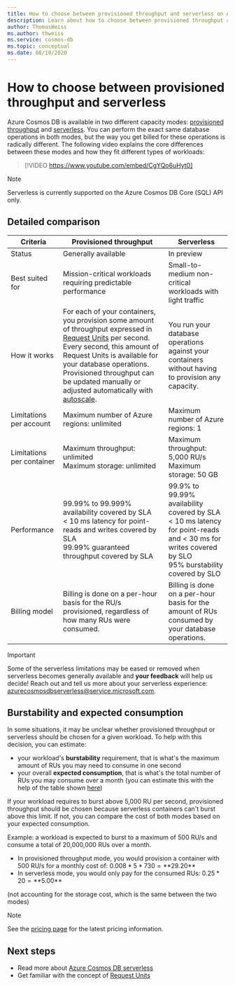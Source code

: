 ```yaml
---
title: How to choose between provisioned throughput and serverless on Azure Cosmos DB
description: Learn about how to choose between provisioned throughput and serverless for your workload. 
author: ThomasWeiss
ms.author: thweiss
ms.service: cosmos-db
ms.topic: conceptual
ms.date: 08/19/2020
---
```


# How to choose between provisioned throughput and serverless

Azure Cosmos DB is available in two different capacity modes: [provisioned throughput](set-throughput.md) and [serverless](serverless.md). You can perform the exact same database operations in both modes, but the way you get billed for these operations is radically different. The following video explains the core differences between these modes and how they fit different types of workloads:

> [!VIDEO https://www.youtube.com/embed/CgYQo6uHyt0]

> [!NOTE]
> Serverless is currently supported on the Azure Cosmos DB Core (SQL) API only.

## Detailed comparison

| Criteria | Provisioned throughput | Serverless |
| --- | --- | --- |
| Status | Generally available | In preview |
| Best suited for | Mission-critical workloads requiring predictable performance | Small-to-medium non-critical workloads with light traffic |
| How it works | For each of your containers, you provision some amount of throughput expressed in [Request Units](request-units.md) per second. Every second, this amount of Request Units is available for your database operations. Provisioned throughput can be updated manually or adjusted automatically with [autoscale](provision-throughput-autoscale.md). | You run your database operations against your containers without having to provision any capacity. |
| Limitations per account | Maximum number of Azure regions: unlimited | Maximum number of Azure regions: 1 |
| Limitations per container | Maximum throughput: unlimited<br>Maximum storage: unlimited | Maximum throughput: 5,000 RU/s<br>Maximum storage: 50 GB |
| Performance | 99.99% to 99.999% availability covered by SLA<br>< 10 ms latency for point-reads and writes covered by SLA<br>99.99% guaranteed throughput covered by SLA | 99.9% to 99.99% availability covered by SLA<br>< 10 ms latency for point-reads and < 30 ms for writes covered by SLO<br>95% burstability covered by SLO |
| Billing model | Billing is done on a per-hour basis for the RU/s provisioned, regardless of how many RUs were consumed. | Billing is done on a per-hour basis for the amount of RUs consumed by your database operations. |

> [!IMPORTANT]
> Some of the serverless limitations may be eased or removed when serverless becomes generally available and **your feedback** will help us decide! Reach out and tell us more about your serverless experience: [azurecosmosdbserverless@service.microsoft.com](mailto:azurecosmosdbserverless@service.microsoft.com).

## Burstability and expected consumption

In some situations, it may be unclear whether provisioned throughput or serverless should be chosen for a given workload. To help with this decision, you can estimate:

- your workload's **burstability** requirement, that is what's the maximum amount of RUs you may need to consume in one second
- your overall **expected consumption**, that is what's the total number of RUs you may consume over a month (you can estimate this with the help of the table shown [here](plan-manage-costs.md#estimating-serverless-costs))

If your workload requires to burst above 5,000 RU per second, provisioned throughput should be chosen because serverless containers can't burst above this limit. If not, you can compare the cost of both modes based on your expected consumption.

Example: a workload is expected to burst to a maximum of 500 RU/s and consume a total of 20,000,000 RUs over a month.

- In provisioned throughput mode, you would provision a container with 500 RU/s for a monthly cost of: $0.008 * 5 * 730 = **$29.20**
- In serverless mode, you would only pay for the consumed RUs: $0.25 * 20 = **$5.00**

(not accounting for the storage cost, which is the same between the two modes)

> [!NOTE]
> See the [pricing page](https://azure.microsoft.com/pricing/details/cosmos-db/) for the latest pricing information.

## Next steps

- Read more about [Azure Cosmos DB serverless](serverless.md)
- Get familiar with the concept of [Request Units](request-units.md)
